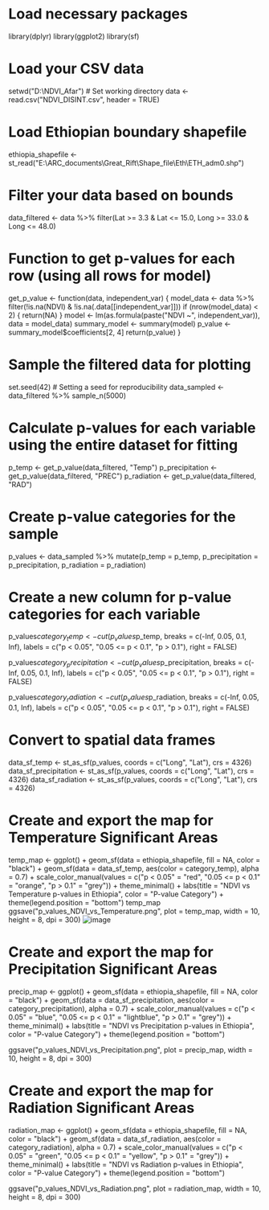 
# Load necessary packages
library(dplyr)
library(ggplot2)
library(sf)

# Load your CSV data
setwd("D:\\NDVI_Afar")  # Set working directory
data <- read.csv("NDVI_DISINT.csv", header = TRUE)

# Load Ethiopian boundary shapefile
ethiopia_shapefile <- st_read("E:\\ARC_documents\\Great_Rift\\Shape_file\\Eth\\ETH_adm0.shp")

# Filter your data based on bounds
data_filtered <- data %>%
  filter(Lat >= 3.3 & Lat <= 15.0,
         Long >= 33.0 & Long <= 48.0)

# Function to get p-values for each row (using all rows for model)
get_p_value <- function(data, independent_var) {
  model_data <- data %>% filter(!is.na(NDVI) & !is.na(.data[[independent_var]]))
  if (nrow(model_data) < 2) {
    return(NA)
  }
  model <- lm(as.formula(paste("NDVI ~", independent_var)), data = model_data)
  summary_model <- summary(model)
  p_value <- summary_model$coefficients[2, 4]
  return(p_value)
}

# Sample the filtered data for plotting
set.seed(42)  # Setting a seed for reproducibility
data_sampled <- data_filtered %>% sample_n(5000)

# Calculate p-values for each variable using the entire dataset for fitting
p_temp <- get_p_value(data_filtered, "Temp")
p_precipitation <- get_p_value(data_filtered, "PREC")
p_radiation <- get_p_value(data_filtered, "RAD")

# Create p-value categories for the sample
p_values <- data_sampled %>%
  mutate(p_temp = p_temp,
         p_precipitation = p_precipitation,
         p_radiation = p_radiation)

# Create a new column for p-value categories for each variable
p_values$category_temp <- cut(p_values$p_temp, 
                              breaks = c(-Inf, 0.05, 0.1, Inf), 
                              labels = c("p < 0.05", "0.05 <= p < 0.1", "p > 0.1"),
                              right = FALSE)

p_values$category_precipitation <- cut(p_values$p_precipitation, 
                                       breaks = c(-Inf, 0.05, 0.1, Inf), 
                                       labels = c("p < 0.05", "0.05 <= p < 0.1", "p > 0.1"),
                                       right = FALSE)

p_values$category_radiation <- cut(p_values$p_radiation, 
                                   breaks = c(-Inf, 0.05, 0.1, Inf), 
                                   labels = c("p < 0.05", "0.05 <= p < 0.1", "p > 0.1"),
                                   right = FALSE)

# Convert to spatial data frames
data_sf_temp <- st_as_sf(p_values, coords = c("Long", "Lat"), crs = 4326)
data_sf_precipitation <- st_as_sf(p_values, coords = c("Long", "Lat"), crs = 4326)
data_sf_radiation <- st_as_sf(p_values, coords = c("Long", "Lat"), crs = 4326)

# Create and export the map for Temperature Significant Areas
temp_map <- ggplot() +
  geom_sf(data = ethiopia_shapefile, fill = NA, color = "black") +
  geom_sf(data = data_sf_temp, aes(color = category_temp), alpha = 0.7) +
  scale_color_manual(values = c("p < 0.05" = "red", 
                                "0.05 <= p < 0.1" = "orange", 
                                "p > 0.1" = "grey")) +
  theme_minimal() +
  labs(title = "NDVI vs Temperature p-values in Ethiopia",
       color = "P-value Category") +
  theme(legend.position = "bottom")
temp_map
ggsave("p_values_NDVI_vs_Temperature.png", plot = temp_map, width = 10, height = 8, dpi = 300)
![image](https://github.com/user-attachments/assets/d3919db9-1dd9-4df7-9ddd-81a1f7f5a60b)
# Create and export the map for Precipitation Significant Areas
precip_map <- ggplot() +
  geom_sf(data = ethiopia_shapefile, fill = NA, color = "black") +
  geom_sf(data = data_sf_precipitation, aes(color = category_precipitation), alpha = 0.7) +
  scale_color_manual(values = c("p < 0.05" = "blue", 
                                "0.05 <= p < 0.1" = "lightblue", 
                                "p > 0.1" = "grey")) +
  theme_minimal() +
  labs(title = "NDVI vs Precipitation p-values in Ethiopia",
       color = "P-value Category") +
  theme(legend.position = "bottom")

ggsave("p_values_NDVI_vs_Precipitation.png", plot = precip_map, width = 10, height = 8, dpi = 300)


# Create and export the map for Radiation Significant Areas
radiation_map <- ggplot() +
  geom_sf(data = ethiopia_shapefile, fill = NA, color = "black") +
  geom_sf(data = data_sf_radiation, aes(color = category_radiation), alpha = 0.7) +
  scale_color_manual(values = c("p < 0.05" = "green", 
                                "0.05 <= p < 0.1" = "yellow", 
                                "p > 0.1" = "grey")) +
  theme_minimal() +
  labs(title = "NDVI vs Radiation p-values in Ethiopia",
       color = "P-value Category") +
  theme(legend.position = "bottom")

ggsave("p_values_NDVI_vs_Radiation.png", plot = radiation_map, width = 10, height = 8, dpi = 300)
